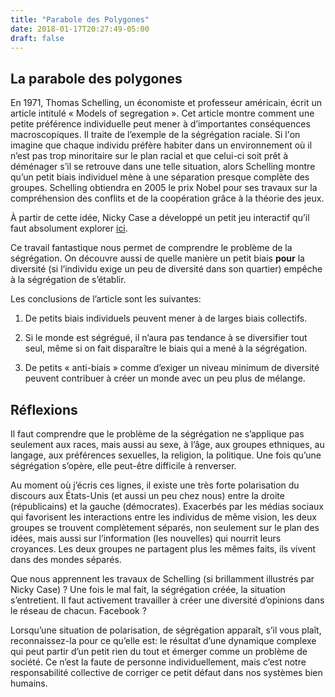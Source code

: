 ```yaml
---
title: "Parabole des Polygones"
date: 2018-01-17T20:27:49-05:00
draft: false
---
```

## La parabole des polygones

En 1971, Thomas Schelling, un économiste et professeur américain, écrit un article intitulé « Models of segregation ». Cet article montre comment une petite préférence individuelle peut mener à d’importantes conséquences macroscopiques. Il traite de l’exemple de la ségrégation raciale. Si l'on imagine que chaque individu préfère habiter dans un environnement où il n’est pas trop minoritaire sur le plan racial et que celui-ci soit prêt à déménager s’il se retrouve dans une telle situation, alors Schelling montre qu’un petit biais individuel mène à une séparation presque complète des groupes. Schelling obtiendra en 2005 le prix Nobel pour ses travaux sur la compréhension des conflits et de la coopération grâce à la théorie des jeux.

À partir de cette idée, Nicky Case a développé un petit jeu interactif qu’il faut absolument explorer [ici](http://ncase.me/polygons/).

Ce travail fantastique nous permet de comprendre le problème de la ségrégation. On découvre aussi de quelle manière un petit biais **pour** la diversité (si l’individu exige un peu de diversité dans son quartier) empêche à la ségrégation de s’établir.

Les conclusions de l’article sont les suivantes:

1. De petits biais individuels peuvent mener à de larges biais collectifs.

2. Si le monde est ségrégué, il n’aura pas tendance à se diversifier tout seul, même si on fait disparaître le biais qui a mené à la ségrégation.

3. De petits « anti-biais » comme d’exiger un niveau minimum de diversité peuvent contribuer à créer un monde avec un peu plus de mélange.

## Réflexions

Il faut comprendre que le problème de la ségrégation ne s’applique pas seulement aux races, mais aussi au sexe, à l’âge, aux groupes ethniques, au langage, aux préférences sexuelles, la religion, la politique. Une fois qu’une ségrégation s’opère, elle peut-être difficile à renverser.

Au moment où j’écris ces lignes, il existe une très forte polarisation du discours aux États-Unis (et aussi un peu chez nous) entre la droite (républicains) et la gauche (démocrates). Exacerbés par les médias sociaux qui favorisent les interactions entre les individus de même vision, les deux groupes se trouvent complètement séparés, non seulement sur le plan des idées, mais aussi sur l’information (les nouvelles) qui nourrit leurs croyances. Les deux groupes ne partagent plus les mêmes faits, ils vivent dans des mondes séparés.

Que nous apprennent les travaux de Schelling (si brillamment illustrés par Nicky Case) ? Une fois le mal fait, la ségrégation créée, la situation s’entretient. Il faut activement travailler à créer une diversité d’opinions dans le réseau de chacun. Facebook ?

Lorsqu’une situation de polarisation, de ségrégation apparaît, s’il vous plaît, reconnaissez-la pour ce qu’elle est: le résultat d’une dynamique complexe qui peut partir d’un petit rien du tout et émerger comme un problème de société. Ce n’est la faute de personne individuellement, mais c’est notre responsabilité collective de corriger ce petit défaut dans nos systèmes bien humains.